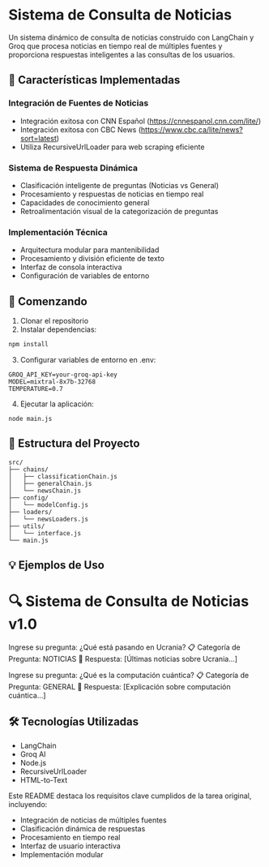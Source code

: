 # Sistema de Consulta de Noticias

Un sistema dinámico de consulta de noticias construido con LangChain y Groq que procesa noticias en tiempo real de múltiples fuentes y proporciona respuestas inteligentes a las consultas de los usuarios.


## 🎯 Características Implementadas

### Integración de Fuentes de Noticias
- Integración exitosa con CNN Español (https://cnnespanol.cnn.com/lite/)
- Integración exitosa con CBC News (https://www.cbc.ca/lite/news?sort=latest)
- Utiliza RecursiveUrlLoader para web scraping eficiente

### Sistema de Respuesta Dinámica
- Clasificación inteligente de preguntas (Noticias vs General)
- Procesamiento y respuestas de noticias en tiempo real
- Capacidades de conocimiento general
- Retroalimentación visual de la categorización de preguntas

### Implementación Técnica
- Arquitectura modular para mantenibilidad
- Procesamiento y división eficiente de texto
- Interfaz de consola interactiva
- Configuración de variables de entorno



## 🚀 Comenzando

1. Clonar el repositorio
2. Instalar dependencias:
```bash
npm install
```
3. Configurar variables de entorno en .env:


```
GROQ_API_KEY=your-groq-api-key
MODEL=mixtral-8x7b-32768
TEMPERATURE=0.7
```

4. Ejecutar la aplicación:

```
node main.js
```

## 📁 Estructura del Proyecto


```
src/
├── chains/
│   ├── classificationChain.js
│   ├── generalChain.js
│   └── newsChain.js
├── config/
│   └── modelConfig.js
├── loaders/
│   └── newsLoaders.js
├── utils/
│   └── interface.js
└── main.js

```
## 💡 Ejemplos de Uso

🔍 Sistema de Consulta de Noticias v1.0
=======================================
Ingrese su pregunta: ¿Qué está pasando en Ucrania?
📋 Categoría de Pregunta: NOTICIAS
🤖 Respuesta: [Últimas noticias sobre Ucrania...]

Ingrese su pregunta: ¿Qué es la computación cuántica?
📋 Categoría de Pregunta: GENERAL
🤖 Respuesta: [Explicación sobre computación cuántica...]

## 🛠 Tecnologías Utilizadas
- LangChain
- Groq AI
- Node.js
- RecursiveUrlLoader
- HTML-to-Text


Este README destaca los requisitos clave cumplidos de la tarea original, incluyendo:
- Integración de noticias de múltiples fuentes
- Clasificación dinámica de respuestas
- Procesamiento en tiempo real
- Interfaz de usuario interactiva
- Implementación modular



